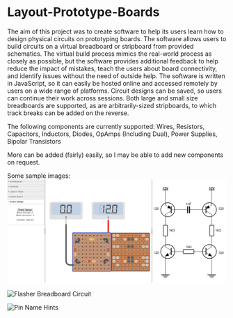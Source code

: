 # Layout-Prototype-Boards

The aim of this project was to create software to help its users learn how to design physical circuits on prototyping boards. The software allows users to build circuits on a virtual breadboard or stripboard from provided schematics. The virtual build process mimics the real-world process as closely as possible, but the software provides additional feedback to help reduce the impact of mistakes, teach the users about board connectivity, and identify issues without the need of outside help. The software is written in JavaScript, so it can easily be hosted online and accessed remotely by users on a wide range of platforms. Circuit designs can be saved, so users can continue their work across sessions. Both large and small size breadboards are supported, as are arbitrarily-sized stripboards, to which track breaks can be added on the reverse. 

The following components are currently supported:
  Wires,
  Resistors,
  Capacitors,
  Inductors,
  Diodes,
  OpAmps (Including Dual),
  Power Supplies, 
  Bipolar Transistors

More can be added (fairly) easily, so I may be able to add new components on request.

Some sample images:
![Checking a Circuit](/sample_images/CheckingACircuit.gif)

![Flasher Breadboard Circuit](/sample_images/Flasher.gif)

![Pin Name Hints](/sample_images/PinGuides.gif)

